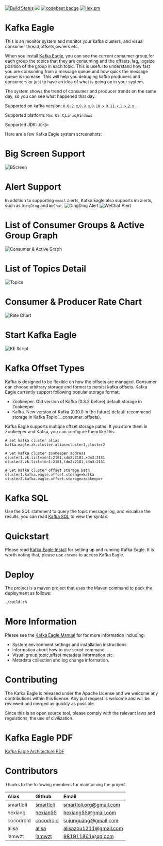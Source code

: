 [![Build Status](https://travis-ci.org/smartloli/kafka-eagle.svg?branch=master)](https://travis-ci.org/smartloli/kafka-eagle)
![](https://img.shields.io/badge/language-java-orange.svg)
[![codebeat badge](https://codebeat.co/badges/bf22a7b2-76ac-4aba-b840-00328841d9e3)](https://codebeat.co/projects/github-com-smartloli-kafka-eagle-master)
[![Hex.pm](https://img.shields.io/hexpm/l/plug.svg)](https://github.com/smartloli/kafka-eagle/blob/master/LICENSE)

# Kafka Eagle

This is an monitor system and monitor your kafka clusters, and visual consumer thread,offsets,owners etc.

When you install [Kafka Eagle](https://www.kafka-eagle.org/), you can see the current consumer group,for each group the topics that they are consuming and the offsets, lag, logsize position of the group in each topic. This is useful to understand how fast you are consuming from a message queue and how quick the message queue is increase. This will help you debuging kafka producers and consumers or just to have an idea of what is going on in your system.

The system shows the trend of consumer and producer trends on the same day, so you can see what happened that day.

Supported on kafka version: ``` 0.8.2.x ```,``` 0.9.x ```,``` 0.10.x ```,``` 0.11.x ```,``` 1.x ```,``` 2.x ``` .

Supported platform: ```Mac OS X```,```Linux```,```Windows```.

Supported JDK: ```JDK8+```

Here are a few Kafka Eagle system screenshots:

# Big Screen Support
![BScreen](https://blobscdn.gitbook.com/v0/b/gitbook-28427.appspot.com/o/assets%2F-LjfmXHRajdxow3o-cxI%2F-LnhzyWefw2gURVMl-Km%2F-LnhzzESQ0FVm_ReDJkb%2Fbscreen@2x.png?generation=1567361072225328&alt=media)

# Alert Support
In addition to supporting ```email``` alerts, Kafka Eagle also supports im alerts, such as ```DingDing``` and ```WeChat```.
![DingDing Alert](https://blobscdn.gitbook.com/v0/b/gitbook-28427.appspot.com/o/assets%2F-LjfmXHRajdxow3o-cxI%2F-LjfrvZnr8VnQqA2gTze%2F-LjfrxNuwgVVmrqxlCS8%2Fdingding@2x.png?generation=1563030450835342&alt=media)
![WeChat Alert](https://docs.kafka-eagle.org/res/wechat@2x.png)

# List of Consumer Groups & Active Group Graph
![Consumer & Active Graph](https://blobscdn.gitbook.com/v0/b/gitbook-28427.appspot.com/o/assets%2F-LjfmXHRajdxow3o-cxI%2F-LjfrvZnr8VnQqA2gTze%2F-LjfrwYhk2GyuRfT-Keh%2Fconsumer@2x.png?generation=1563030447787989&alt=media)

# List of Topics Detail
![Topics](https://blobscdn.gitbook.com/v0/b/gitbook-28427.appspot.com/o/assets%2F-LjfmXHRajdxow3o-cxI%2F-LjfrvZnr8VnQqA2gTze%2F-LjfrwfE8uFt6dAdw0kU%2Flist@2x.png?generation=1563030448602231&alt=media)

# Consumer & Producer Rate Chart
![Rate Chart](https://docs.kafka-eagle.org/res/consumer_producer_rate@2x.png)

# Start Kafka Eagle
![KE Script](https://docs.kafka-eagle.org/res/ke_script@2x.png?q=20190530)

# Kafka Offset Types

Kafka is designed to be flexible on how the offsets are managed. Consumer can choose arbitrary storage and format to persist kafka offsets. Kafka Eagle currently support following popular storage format:
  * Zookeeper. Old version of Kafka (0.8.2 before) default storage in Zookeeper.
  * Kafka. New version of Kafka (0.10.0 in the future) default recommend storage in Kafka Topic(__consumer_offsets).
  
Kafka Eagle supports multiple offset storage paths. If you store them in Zookeeper and Kafka, you can configure them like this.
```
# Set kafka cluster alias
kafka.eagle.zk.cluster.alias=cluster1,cluster2

# Set kafka cluster zookeeper address
cluster1.zk.list=xdn1:2181,xdn2:2181,xdn3:2181
cluster2.zk.list=tdn1:2181,tdn2:2181,tdn3:2181

# Set kafka cluster offset storage path
cluster1.kafka.eagle.offset.storage=kafka
cluster2.kafka.eagle.offset.storage=zookeeper
```

# Kafka SQL

Use the SQL statement to query the topic message log, and visualize the results, you can read [Kafka SQL](https://docs.kafka-eagle.org/3.Manuals/9.KafkaSQL.html) to view the syntax.

# Quickstart

Please read [Kafka Eagle Install](https://docs.kafka-eagle.org/2.Install/2.Installing.html) for setting up and running Kafka Eagle. It is worth noting that, please use ```chrome``` to access Kafka Eagle.

# Deploy

The project is a maven project that uses the Maven command to pack the deployment as follows:
```bash
./build.sh
```
# More Information

Please see the [Kafka Eagle Manual](https://docs.kafka-eagle.org) for for more information including:
  * System environment settings and installation instructions.
  * Information about how to use script command.
  * Visual group,topic,offset metadata information etc.
  * Metadata collection and log change information.
 
# Contributing

The Kafka Eagle is released under the Apache License and we welcome any contributions within this license. Any pull request is welcome and will be reviewed and merged as quickly as possible.

Since this is an open source tool, please comply with the relevant laws and regulations, the use of civilization.

# Kafka Eagle PDF

[Kafka Eagle Architecture PDF](http://pdf.kafka-eagle.org/)

# Contributors

Thanks to the following members for maintaining the project.

|Alias |Github |Email |
|:-- |:-- |:-- |
|smartloli|[smartloli](https://github.com/smartloli)|smartloli.org@gmail.com|
|hexiang|[hexian55](https://github.com/hexian55)|hexiang55@gmail.com|
|cocodroid|[cocodroid](https://github.com/cocodroid)|sujunguang@gmail.com|
|alisa|[alisa](https://github.com/zoumm)|alisazou1211@gmail.com|
|iamwzt|[iamwzt](https://github.com/iamwzt)|981911861@qq.com|

